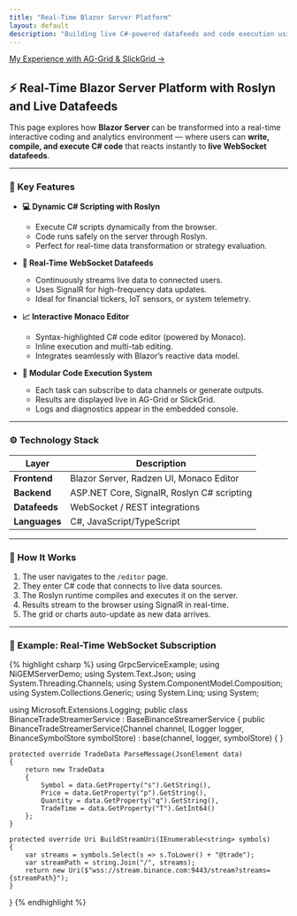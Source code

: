 ```yaml
---
title: "Real-Time Blazor Server Platform"
layout: default
description: "Building live C#-powered datafeeds and code execution using Blazor Server, Roslyn, and WebSockets."
---
```

[My Experience with AG-Grid & SlickGrid →](/)

## ⚡ Real-Time Blazor Server Platform with Roslyn and Live Datafeeds

This page explores how **Blazor Server** can be transformed into a real-time interactive coding and analytics environment — where users can **write, compile, and execute C# code** that reacts instantly to **live WebSocket datafeeds**.

---

### 🧠 Key Features

- **💻 Dynamic C# Scripting with Roslyn**
  - Execute C# scripts dynamically from the browser.
  - Code runs safely on the server through Roslyn.
  - Perfect for real-time data transformation or strategy evaluation.

- **🔌 Real-Time WebSocket Datafeeds**
  - Continuously streams live data to connected users.
  - Uses SignalR for high-frequency data updates.
  - Ideal for financial tickers, IoT sensors, or system telemetry.

- **📈 Interactive Monaco Editor**
  - Syntax-highlighted C# code editor (powered by Monaco).
  - Inline execution and multi-tab editing.
  - Integrates seamlessly with Blazor’s reactive data model.

- **🧩 Modular Code Execution System**
  - Each task can subscribe to data channels or generate outputs.
  - Results are displayed live in AG-Grid or SlickGrid.
  - Logs and diagnostics appear in the embedded console.

---

### ⚙️ Technology Stack

| Layer | Description |
|-------|--------------|
| **Frontend** | Blazor Server, Radzen UI, Monaco Editor |
| **Backend** | ASP.NET Core, SignalR, Roslyn C# scripting |
| **Datafeeds** | WebSocket / REST integrations |
| **Languages** | C#, JavaScript/TypeScript |

---

### 🚀 How It Works

1. The user navigates to the `/editor` page.
2. They enter C# code that connects to live data sources.
3. The Roslyn runtime compiles and executes it on the server.
4. Results stream to the browser using SignalR in real-time.
5. The grid or charts auto-update as new data arrives.

---

### 🧩 Example: Real-Time WebSocket Subscription

{% highlight csharp %}
using GrpcServiceExample;
using NiGEMServerDemo;
using System.Text.Json;
using System.Threading.Channels;
using System.ComponentModel.Composition;
using System.Collections.Generic;
using System.Linq;
using System;

using Microsoft.Extensions.Logging;
public class BinanceTradeStreamerService : BaseBinanceStreamerService<TradeData>
{
    public BinanceTradeStreamerService(Channel<TradeData> channel, ILogger<BinanceTradeStreamerService> logger, BinanceSymbolStore symbolStore)
        : base(channel, logger, symbolStore) { }

    protected override TradeData ParseMessage(JsonElement data)
    {
        return new TradeData
        {
            Symbol = data.GetProperty("s").GetString(),
            Price = data.GetProperty("p").GetString(),
            Quantity = data.GetProperty("q").GetString(),
            TradeTime = data.GetProperty("T").GetInt64()
        };
    }

    protected override Uri BuildStreamUri(IEnumerable<string> symbols)
    {
        var streams = symbols.Select(s => s.ToLower() + "@trade");
        var streamPath = string.Join("/", streams);
        return new Uri($"wss://stream.binance.com:9443/stream?streams={streamPath}");
    }
}
{% endhighlight %}

